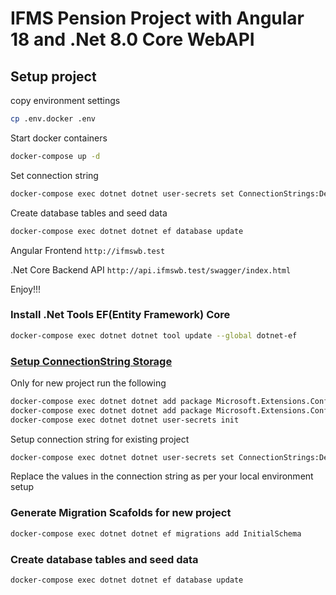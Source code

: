 # IFMS Pension Project with Angular 18 and .Net 8.0 Core WebAPI

## Setup project

copy environment settings

```sh
cp .env.docker .env
```

Start docker containers

```sh
docker-compose up -d
```

Set connection string

```sh
docker-compose exec dotnet dotnet user-secrets set ConnectionStrings:DefaultConnection "Host=postgres;Database=ifmswb;Username=ifmswb;Password=ifmswb@1234"
```

Create database tables and seed data

```sh
docker-compose exec dotnet dotnet ef database update
```

Angular Frontend `http://ifmswb.test`

.Net Core Backend API `http://api.ifmswb.test/swagger/index.html`

Enjoy!!!







### Install .Net Tools EF(Entity Framework) Core

```sh
docker-compose exec dotnet dotnet tool update --global dotnet-ef
```

### [Setup ConnectionString Storage](https://learn.microsoft.com/en-us/aspnet/core/security/app-secrets?view=aspnetcore-8.0)

Only for new project run the following

```sh
docker-compose exec dotnet dotnet add package Microsoft.Extensions.Configuration
docker-compose exec dotnet dotnet add package Microsoft.Extensions.Configuration.UserSecrets
docker-compose exec dotnet dotnet user-secrets init
```

Setup connection string for existing project

```sh
docker-compose exec dotnet dotnet user-secrets set ConnectionStrings:DefaultConnection "Host=postgres;Database=ifmswb;Username=ifmswb;Password=ifmswb@1234"
```

Replace the values in the connection string as per your local environment setup


### Generate Migration Scafolds for new project

```sh
docker-compose exec dotnet dotnet ef migrations add InitialSchema
```
### Create database tables and seed data

```sh
docker-compose exec dotnet dotnet ef database update
```
